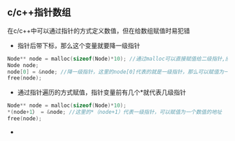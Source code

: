 ## c/c++指针数组
在c/c++中可以通过指针的方式定义数值，但在给数组赋值时易犯错
- 指针后带下标，那么这个变量就要降一级指针
```c
Node** node = malloc(sizeof(Node)*10); //通过malloc可以直接赋值给二级指针,应该可以赋值给多级指针
Node node;
node[0] = &node; //降一级指针，这里的node[0]代表的就是一级指针，那么可以赋值为一个数值的地址
free(node);
```
- 通过指针遍历的方式赋值，指针变量前有几个*就代表几级指针
```c
Node** node = malloc(sizeof(Node)*10);
*(node+1） = &node; //这里的*（node+1）代表一级指针，可以赋值为一个数值的地址
free(node);
```
- 

